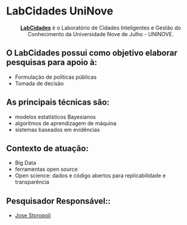 # LabCidades UniNove

<center><a href="https://github.com/LabCidades"><b>LabCidades</b></a> é o Laboratório de Cidades Inteligentes e Gestão do Conhecimento da Universidade Nove de Julho - UNINOVE.</center>

## O LabCidades possui como objetivo elaborar pesquisas para apoio à:
* Formulação de políticas públicas
* Tomada de decisão

## As principais técnicas são:
* modelos estatísticos Bayesianos
* algoritmos de aprendizagem de máquina
* sistemas baseados em evidências

## Contexto de atuação:
* Big Data
* ferramentas open source
* Open science: dados e código abertos para replicabilidade e transparência

## Pesquisador Responsável::
*  [Jose Storopoli](https://github.com/storopoli)
